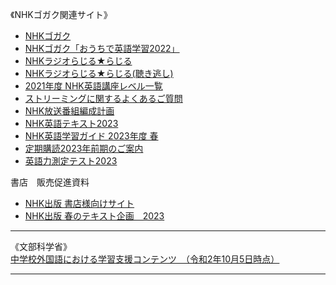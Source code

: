 《NHKゴガク関連サイト》                
* [NHKゴガク](https://www2.nhk.or.jp/gogaku/)                 
* [NHKゴガク「おうちで英語学習2022」](https://www2.nhk.or.jp/gogaku/homestudy2022/index.html)               
* [NHKラジオらじる★らじる](https://www.nhk.or.jp/radio/)       
* [NHKラジオらじる★らじる(聴き逃し)](https://www.nhk.or.jp/radio/ondemand/index_genre.html?g=genre11)                 
* [2021年度 NHK英語講座レベル一覧](https://www.nhk-book.co.jp/assets_item/cefr/2021_cefr.pdf)                     
* [ストリーミングに関するよくあるご質問](https://www2.nhk.or.jp/gogaku/strfaq.cgi)        
* [NHK放送番組編成計画](https://www.nhk.or.jp/info/pr/hensei/)                
* [NHK英語テキスト2023](https://www.nhk-book.co.jp/text/)    
* [NHK英語学習ガイド 2023年度 春](https://www.nhk-book.co.jp/furokudl/NHKP_guide23.pdf)             
* [定期購読2023年前期のご案内](https://www.nhk-book.co.jp/pr/text/subscription.html)               
* [英語力測定テスト2023](https://eigoryoku.nhk-book.co.jp/?_ga=2.144059701.1000592643.1613186020-1646930887.1611275979)                  
            
書店　販売促進資料          
* [NHK出版 書店様向けサイト](https://shoten.nhk-book.co.jp/presentation/)
* [NHK出版 春のテキスト企画　2023](https://shoten.nhk-book.co.jp/common/download/2023_Spring_Text_pamphlet.pdf)                    

***
《文部科学省》                
[中学校外国語における学習支援コンテンツ　（令和2年10月5日時点）](https://www.mext.go.jp/a_menu/ikusei/gakusyushien/mext_00065.html)
***
